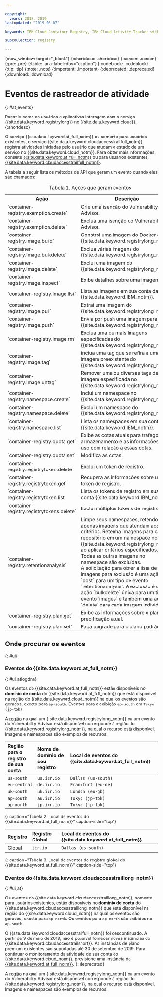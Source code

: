 ```yaml
---

copyright:
  years: 2018, 2019
lastupdated: "2019-08-07"

keywords: IBM Cloud Container Registry, IBM Cloud Activity Tracker with LogDNA events, Activity Tracker events, events, track,

subcollection: registry

---
```


{:new_window: target="_blank"}
{:shortdesc: .shortdesc}
{:screen: .screen}
{:pre: .pre}
{:table: .aria-labeledby="caption"}
{:codeblock: .codeblock}
{:tip: .tip}
{:note: .note}
{:important: .important}
{:deprecated: .deprecated}
{:download: .download}

# Eventos de rastreador de atividade
{: #at_events}

Rastreie como os usuários e aplicativos interagem com o serviço {{site.data.keyword.registrylong}} no {{site.data.keyword.cloud}}.
{:shortdesc}

O serviço {{site.data.keyword.at_full_notm}} ou somente para usuários existentes, o serviço {{site.data.keyword.cloudaccesstrailfull_notm}} registra atividades iniciadas pelo usuário que mudam o estado de um serviço no {{site.data.keyword.cloud_notm}}.
Para obter mais informações, consulte [{{site.data.keyword.at_full_notm}}](/docs/services/Activity-Tracker-with-LogDNA?topic=logdnaat-getting-started) ou para usuários existentes, [{{site.data.keyword.cloudaccesstrailfull_notm}}](/docs/services/cloud-activity-tracker?topic=cloud-activity-tracker-getting-started#getting-started).

A tabela a seguir lista os métodos de API que geram um evento quando eles são chamados:

<table>
  <caption>Tabela 1. Ações que geram eventos</caption>
  <tr>
    <th>Ação</th>
	  <th>Descrição</th>
  </tr>
  <tr>
    <td>`container-registry.exemption.create`</td>
	  <td>Crie uma isenção do Vulnerability Advisor.</td>
  </tr>
  <tr>
    <td>`container-registry.exemption.delete`</td>
	  <td>Exclua uma isenção do Vulnerability Advisor.</td>
  </tr>
  <tr>
    <td>`container-registry.image.build`</td>
	  <td>Constrói uma imagem do Docker em {{site.data.keyword.registrylong_notm}}.</td>
  </tr>
  <tr>
    <td>`container-registry.image.bulkdelete`</td>
	  <td>Exclua várias imagens do {{site.data.keyword.registrylong_notm}}.</td>
  </tr>
  <tr>
    <td>`container-registry.image.delete`</td>
	  <td>Exclui uma imagem do {{site.data.keyword.registrylong_notm}}.</td>
  </tr>
  <tr>
    <td>`container-registry.image.inspect`</td>
	  <td>Exibe detalhes sobre uma imagem.</td>
  </tr>
  <tr>
    <td>`container-registry.image.list`</td>
	  <td>Lista as imagens em sua conta da {{site.data.keyword.IBM_notm}}.</td>
  </tr>
  <tr>
    <td>`container-registry.image.pull`</td>
	  <td>Extrai uma imagem do {{site.data.keyword.registrylong_notm}}.</td>
  </tr>
  <tr>
    <td>`container-registry.image.push`</td>
	  <td>Envia por push uma imagem para o {{site.data.keyword.registrylong_notm}}.</td>
  </tr>
    <td>`container-registry.image.rm`</td>
	  <td>Exclua uma ou mais imagens especificadas do {{site.data.keyword.registrylong_notm}}.</td>
  </tr>
  <tr>
    <td>`container-registry.image.tag`</td>
	  <td>Inclua uma tag que se refira a uma imagem preexistente do {{site.data.keyword.registrylong_notm}}.</td>
  </tr>
   <tr>
    <td>`container-registry.image.untag`</td>
	  <td>Remover uma ou diversas tags de cada imagem especificada no {{site.data.keyword.registrylong_notm}}.</td>
  </tr>
  <tr>
    <td>`container-registry.namespace.create`</td>
	  <td>Inclui um namespace no {{site.data.keyword.registrylong_notm}}.</td>
  </tr>
  <tr>
    <td>`container-registry.namespace.delete`</td>
	  <td>Exclui um namespace do {{site.data.keyword.registrylong_notm}}.</td>
  </tr>
  <tr>
    <td>`container-registry.namespace.list`</td>
	  <td>Lista os namespaces em sua conta da {{site.data.keyword.IBM_notm}}.</td>
  </tr>
  <tr>
    <td>`container-registry.quota.get`</td>
	  <td>Exibe as cotas atuais para tráfego e armazenamento e as informações de uso com relação a essas cotas.</td>
  </tr>
  <tr>
    <td>`container-registry.quota.set`</td>
	  <td>Modifica as cotas.</td>
  </tr>
  <tr>
    <td>`container-registry.registrytoken.delete`</td>
	  <td>Exclui um token de registro.</td>
  </tr>
  <tr>
    <td>`container-registry.registrytoken.get`</td>
	  <td>Recupera as informações sobre um token de registro.</td>
  </tr>
  <tr>
    <td>`container-registry.registrytoken.list`</td>
	  <td>Lista os tokens de registro em sua conta {{site.data.keyword.IBM_notm}}.</td>
  </tr>
  <tr>
    <td>`container-registry.registrytokens.delete`</td>
	  <td>Exclui múltiplos tokens de registro.</td>
  </tr><tr>
    <td>`container-registry.retentionanalysis`</td>
	  <td>Limpe seus namespaces, retendo apenas imagens que atendam aos seus critérios. Retenha imagens para cada repositório em um namespace no {{site.data.keyword.registrylong_notm}} ao aplicar critérios especificados. Todas as outras imagens no namespace são excluídas. </br> A solicitação para obter a lista de imagens para exclusão é uma ação `post` para um tipo de evento `retentionanalysis`. A exclusão é uma ação `bulkdelete` única para um tipo de evento `images` e também uma ação `delete` para cada imagem individual.</td>
  </tr>
  <tr>
    <td>`container-registry.plan.get`</td>
	  <td>Exibe as informações sobre o plano de precificação atual.</td>
  </tr>
  <tr>
    <td>`container-registry.plan.set`</td>
	  <td>Faça upgrade para o plano padrão.</td>
  </tr>
 </table>

## Onde procurar os eventos
{: #ui}

### Eventos do {{site.data.keyword.at_full_notm}}
{: #ui_atlogdna}

Os eventos do {{site.data.keyword.at_full_notm}} estão disponíveis no **domínio de conta** do {{site.data.keyword.at_full_notm}} que está disponível na região do {{site.data.keyword.cloud_notm}} na qual os eventos são gerados, exceto para `ap-south`. Eventos para a exibição `ap-south` em `Tokyo (jp-tok)`.

A [região](/docs/services/Registry?topic=registry-registry_overview#registry_regions) na qual um {{site.data.keyword.registrylong_notm}} ou um evento do Vulnerability Advisor está disponível corresponde à região do {{site.data.keyword.registrylong_notm}}, na qual o recurso está disponível. Imagens e namespaces são exemplos de recursos.

| Região para o registro de sua conta | Nome de domínio de seu registro | Local de eventos do {{site.data.keyword.at_full_notm}} |
|:-----------------|:-----------------|:-----------------|
| `us-south` | `us.icr.io` | `Dallas (us-south)` |
| `eu-central` | `de.icr.io` | `Frankfurt (eu-de)` |
| `uk-south` | `uk.icr.io` | `London (eu-gb)` |
| `ap-south` | `au.icr.io` | `Tokyo (jp-tok)` |
| `ap-north` | `jp.icr.io` | `Tokyo (jp-tok)` |
{: caption="Tabela 2. Local de eventos do {{site.data.keyword.at_full_notm}}" caption-side="top"}

| Registro | Registro Global | Local de eventos do {{site.data.keyword.at_full_notm}} |
|:-----------------|:-----------------|:-----------------|
| Global | `icr.io` | `Dallas (us-south)` |
{: caption="Tabela 3. Local de eventos de registro global do {{site.data.keyword.at_full_notm}}" caption-side="top"}

### Eventos do {{site.data.keyword.cloudaccesstraillong_notm}}
{: #ui_at}

Os eventos do {{site.data.keyword.cloudaccesstraillong_notm}}, somente para usuários existentes, estão disponíveis no **domínio de conta** do {{site.data.keyword.cloudaccesstraillong_notm}} que está disponível na região do {{site.data.keyword.cloud_notm}} na qual os eventos são gerados, exceto para `ap-north`. Os eventos para `ap-north` são exibidos no `ap-south`.

O {{site.data.keyword.cloudaccesstrailfull_notm}} foi descontinuado. A partir de 9 de maio de 2019, não é possível fornecer novas instâncias do {{site.data.keyword.cloudaccesstrailshort}}. As instâncias de plano premium existentes são suportadas até 30 de setembro de 2019. Para continuar o monitoramento da atividade de sua conta do {{site.data.keyword.cloud_notm}}, provisione uma instância do [{{site.data.keyword.at_full_notm}}](/docs/services/Activity-Tracker-with-LogDNA?topic=logdnaat-getting-started#getting-started).
{: deprecated}

A [região](/docs/services/Registry?topic=registry-registry_overview#registry_regions) na qual um {{site.data.keyword.registrylong_notm}} ou um evento do Vulnerability Advisor está disponível corresponde à região do {{site.data.keyword.registrylong_notm}}, na qual o recurso está disponível. Imagens e namespaces são exemplos de recursos.
